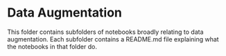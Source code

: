 # Data Augmentation

This folder contains subfolders of notebooks broadly relating to data
augmentation. Each subfolder contains a README.md file explaining what the
notebooks in that folder do.
